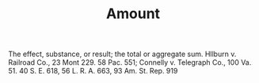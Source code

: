 ---
title: Amount
letter: A
permalink: "/definitions/amount.html"
body: The effect, substance, or result; the total or aggregate sum. Hllburn v. Railroad
  Co., 23 Mont 229. 58 Pac. 551; Connelly v. Telegraph Co., 100 Va. 51. 40 S. E. 618,
  56 L. R. A. 663, 93 Am. St. Rep. 919
published_at: '2018-07-07'
source: Black's Law Dictionary
layout: post
---